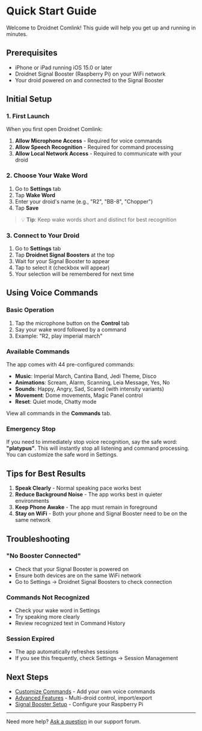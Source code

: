# Quick Start Guide

Welcome to Droidnet Comlink! This guide will help you get up and running in minutes.

## Prerequisites

- iPhone or iPad running iOS 15.0 or later
- Droidnet Signal Booster (Raspberry Pi) on your WiFi network
- Your droid powered on and connected to the Signal Booster

## Initial Setup

### 1. First Launch

When you first open Droidnet Comlink:

1. **Allow Microphone Access** - Required for voice commands
2. **Allow Speech Recognition** - Required for command processing
3. **Allow Local Network Access** - Required to communicate with your droid

### 2. Choose Your Wake Word

1. Go to **Settings** tab
2. Tap **Wake Word**
3. Enter your droid's name (e.g., "R2", "BB-8", "Chopper")
4. Tap **Save**

> 💡 **Tip**: Keep wake words short and distinct for best recognition

### 3. Connect to Your Droid

1. Go to **Settings** tab
2. Tap **Droidnet Signal Boosters** at the top
3. Wait for your Signal Booster to appear
4. Tap to select it (checkbox will appear)
5. Your selection will be remembered for next time

## Using Voice Commands

### Basic Operation

1. Tap the microphone button on the **Control** tab
2. Say your wake word followed by a command
3. Example: "R2, play imperial march"

### Available Commands

The app comes with 44 pre-configured commands:

- **Music**: Imperial March, Cantina Band, Jedi Theme, Disco
- **Animations**: Scream, Alarm, Scanning, Leia Message, Yes, No
- **Sounds**: Happy, Angry, Sad, Scared (with intensity variants)
- **Movement**: Dome movements, Magic Panel control
- **Reset**: Quiet mode, Chatty mode

View all commands in the **Commands** tab.

### Emergency Stop

If you need to immediately stop voice recognition, say the safe word: **"platypus"**. This will instantly stop all listening and command processing. You can customize the safe word in Settings.

## Tips for Best Results

1. **Speak Clearly** - Normal speaking pace works best
2. **Reduce Background Noise** - The app works best in quieter environments
3. **Keep Phone Awake** - The app must remain in foreground
4. **Stay on WiFi** - Both your phone and Signal Booster need to be on the same network

## Troubleshooting

### "No Booster Connected"
- Check that your Signal Booster is powered on
- Ensure both devices are on the same WiFi network
- Go to Settings → Droidnet Signal Boosters to check connection

### Commands Not Recognized
- Check your wake word in Settings
- Try speaking more clearly
- Review recognized text in Command History

### Session Expired
- The app automatically refreshes sessions
- If you see this frequently, check Settings → Session Management

## Next Steps

- [Customize Commands](commands.md) - Add your own voice commands
- [Advanced Features](advanced.md) - Multi-droid control, import/export
- [Signal Booster Setup](signal-booster.md) - Configure your Raspberry Pi

---

Need more help? [Ask a question](https://github.com/travisccook/droidnet-comlink-support/issues/new?labels=question) in our support forum.